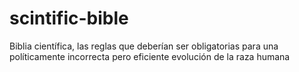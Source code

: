 # scintific-bible
Biblia científica, las reglas que deberían ser obligatorias para una políticamente incorrecta pero eficiente evolución de la raza humana
